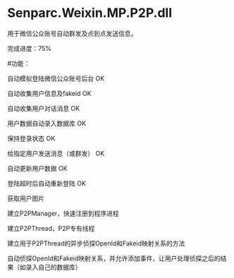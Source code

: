 ﻿Senparc.Weixin.MP.P2P.dll
=================

用于微信公众账号自动群发及点到点发送信息。

完成进度：75%

#功能：

自动模拟登陆微信公众账号后台 OK

自动收集用户信息及fakeid OK

自动收集用户对话消息 OK

用户数据自动录入数据库 OK

保持登录状态 OK

给指定用户发送消息（或群发） OK

自动更新用户数据 OK

登陆超时后自动重新登陆 OK


获取用户图片

建立P2PManager，快速注册到程序进程

建立P2PThread，P2P专有线程

建立用于P2PThread的异步侦探OpenId和Fakeid映射关系的方法

自动侦探OpenId和Fakeid映射关系，并允许添加事件，让用户处理侦探之后的结果（如录入自己的数据库）


